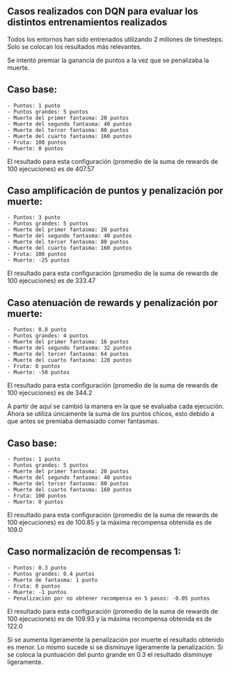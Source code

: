 ## Casos realizados con DQN para evaluar los distintos entrenamientos realizados

Todos los entornos han sido entrenados utilizando 2 millones de timesteps. Solo se colocan los resultados más relevantes.

Se intentó premiar la ganancia de puntos a la vez que se penalizaba la muerte.
## Caso base:
    - Puntos: 1 punto
    - Puntos grandes: 5 puntos
    - Muerte del primer fantasma: 20 puntos
    - Muerte del segundo fantasma: 40 puntos
    - Muerte del tercer fantasma: 80 puntos
    - Muerte del cuarto fantasma: 160 puntos
    - Fruta: 100 puntos
    - Muerte: 0 puntos
El resultado para esta configuración (promedio de la suma de rewards de 100 ejecuciones) es de 407.57

## Caso amplificación de puntos y penalización por muerte:
    - Puntos: 3 punto
    - Puntos grandes: 5 puntos
    - Muerte del primer fantasma: 20 puntos
    - Muerte del segundo fantasma: 40 puntos
    - Muerte del tercer fantasma: 80 puntos
    - Muerte del cuarto fantasma: 160 puntos
    - Fruta: 100 puntos
    - Muerte: -25 puntos
El resultado para esta configuración (promedio de la suma de rewards de 100 ejecuciones) es de 333.47

## Caso atenuación de rewards y penalización por muerte:
    - Puntos: 0.8 punto
    - Puntos grandes: 4 puntos
    - Muerte del primer fantasma: 16 puntos
    - Muerte del segundo fantasma: 32 puntos
    - Muerte del tercer fantasma: 64 puntos
    - Muerte del cuarto fantasma: 128 puntos
    - Fruta: 0 puntos
    - Muerte: -50 puntos
El resultado para esta configuración (promedio de la suma de rewards de 100 ejecuciones) es de 344.2

A partir de aquí se cambió la manera en la que se evaluaba cada ejecución. Ahora se utiliza únicamente la suma de los puntos chicos, esto debido a que antes se premiaba demasiado comer fantasmas.

## Caso base:
    - Puntos: 1 punto
    - Puntos grandes: 5 puntos
    - Muerte del primer fantasma: 20 puntos
    - Muerte del segundo fantasma: 40 puntos
    - Muerte del tercer fantasma: 80 puntos
    - Muerte del cuarto fantasma: 160 puntos
    - Fruta: 100 puntos
    - Muerte: 0 puntos
El resultado para esta configuración (promedio de la suma de rewards de 100 ejecuciones) es de 100.85 y la máxima recompensa obtenida es de 109.0

## Caso normalización de recompensas 1:
    - Puntos: 0.3 punto
    - Puntos grandes: 0.4 puntos
    - Muerte de fantasma: 1 punto
    - Fruta: 0 puntos
    - Muerte: -1 puntos
    - Penalización por no obtener recompensa en 5 pasos: -0.05 puntos
El resultado para esta configuración (promedio de la suma de rewards de 100 ejecuciones) es de 109.93 y la máxima recompensa obtenida es de 122.0

Si se aumenta ligeramente la penalización por muerte el resultado obtenido es menor. Lo mismo sucede si se disminuye ligeramente la penalización. Si se coloca la puntuación del punto grande en 0.3 el resultado disminuye ligeramente. 

